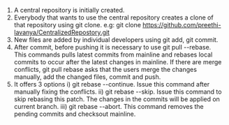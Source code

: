 1. A central repository is initially created.
2. Everybody that wants to use the central repository creates a clone of that repository using git clone.
   e.g: git clone https://github.com/preethi-lavanya/CentralizedRepostory.git
3. New files are added by individual developers using git add, git commit.
4. After commit, before pushing it is necessary to use git pull --rebase. This commands pulls latest commits from mainline and rebases local commits to occur after the latest changes
in mainline. If there are merge conflicts, git pull rebase asks that the users merge the changes manually, add the changed files, commit and push.
5. It offers 3 options
	i) git rebase --continue. Issue this command after manually fixing the conflicts.
	ii) git rebase --skip. Issue this command to skip rebasing this patch. The changes in the commits will be applied on current branch.
	iii) git rebase --abort. This command removes the pending commits and checksout mainline.

